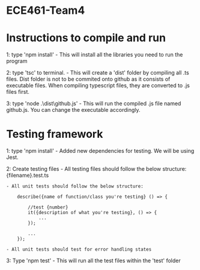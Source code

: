 # ECE461-Team4
# Instructions to compile and run
1: type 'npm install'
    - This will install all the libraries you need to run the program
    
2: type 'tsc' to terminal.
    - This will create a 'dist' folder by compiling all .ts files. Dist folder
    is not to be commited onto github as it consists of executable files.
    When compiling typescript files, they are converted to .js files first.

3: type 'node .\dist\github.js'
    - This will run the compiled .js file named github.js. You can change the 
    executable accordingly.

# Testing framework
1: type 'npm install'
    - Added new dependencies for testing. We will be using Jest.

2: Create testing files
    - All testing files should follow the below structure:
        {filename}.test.ts
    
    - All unit tests should follow the below structure:

        describe({name of function/class you're testing} () => {

            //test {number}
            it({description of what you're testing}, () => {
                ...
            });

            ...
        });
    
    - All unit tests should test for error handling states

3: Type 'npm test'
    - This will run all the test files within the 'test' folder
